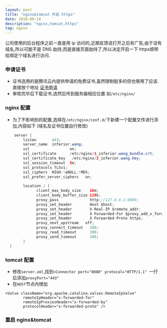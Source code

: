 ```yaml
---
layout: post
title: "nginx&tomcat 开启 https"
date: 2018-09-14
description: "nginx,tomcat,https"
tag: nginx
--- 
```

  
公司使用的后台程序之前一直是用 ip 访问的,近期反馈说打开之后有广告,由于没有域名,所以可能不是 DNS 劫持,而是直接页面劫持了,所以决定开启一下 https顺带给绑定个域名进行访问.

### 申请证书
- 证书选用的是腾讯云内提供申请的免费证书,虽然限制挺多的但也够用了应该.直接放个地址      [证书申请](https://console.cloud.tencent.com/ssl/)
- 审核完毕后下载证书,选然后传到服务器相应位置 如`/etc/nginx/`

### nginx 配置
- 为了不影响别的配置,选择在`/etc/nginx/conf.d/`下新建一个配置文件进行添加,内容如下 (域名及证书位置自行修改)  

``` java
	server {
        listen       443;
        server_name  inferior.wang;
        ssl                  on;
        ssl_certificate      /etc/nginx/1_inferior.wang_bundle.crt;
        ssl_certificate_key   /etc/nginx/2_inferior.wang.key;
        ssl_session_timeout  5m;
        ssl_protocols TLSv1;
        ssl_ciphers  HIGH:!aNULL:!MD5;
        ssl_prefer_server_ciphers   on;
        
        location / {
              client_max_body_size    16m;
              client_body_buffer_size 128k;
              proxy_pass              http://127.0.0.1:8080;
              proxy_set_header        Host $host;
              proxy_set_header        X-Real-IP $remote_addr;
              proxy_set_header        X-Forwarded-For $proxy_add_x_forwarded_for;
              proxy_set_header        X-Forwarded-Proto https;
              proxy_next_upstream   off;
              proxy_connect_timeout   300;
              proxy_read_timeout      300;
              proxy_send_timeout      300;
        }
  }

```

### tomcat 配置
- 修改`server.xml`,找到`<Connector port="8080" protocol="HTTP/1.1" `一行后添加`proxyPort="443"` 
- 在`HOST`节点内增加
```
<Valve className="org.apache.catalina.valves.RemoteIpValve"
		remoteIpHeader="x-forwarded-for"
		remoteIpProxiesHeader="x-forwarded-by"
		protocolHeader="x-forwarded-proto" />
```

### 重启 nginx&tomcat
